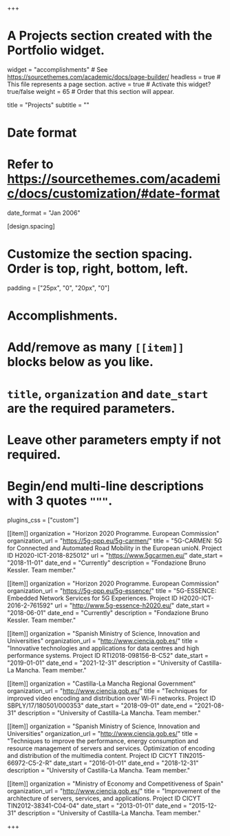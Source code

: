+++
# A Projects section created with the Portfolio widget.
widget = "accomplishments"  # See https://sourcethemes.com/academic/docs/page-builder/
headless = true  # This file represents a page section.
active = true  # Activate this widget? true/false
weight = 65  # Order that this section will appear.

title = "Projects"
subtitle = ""

# Date format
#   Refer to https://sourcethemes.com/academic/docs/customization/#date-format
date_format = "Jan 2006"

[design.spacing]
  # Customize the section spacing. Order is top, right, bottom, left.
  padding = ["25px", "0", "20px", "0"]

# Accomplishments.
#   Add/remove as many `[[item]]` blocks below as you like.
#   `title`, `organization` and `date_start` are the required parameters.
#   Leave other parameters empty if not required.
#   Begin/end multi-line descriptions with 3 quotes `"""`.

plugins_css = ["custom"]

[[item]]
  organization = "Horizon 2020 Programme. European Commission"
  organization_url = "https://5g-ppp.eu/5g-carmen/"
  title = "5G-CARMEN: 5G for Connected and Automated Road Mobility in the European unioN. Project ID H2020-ICT-2018-825012"
  url = "https://www.5gcarmen.eu/"
  date_start = "2018-11-01"
  date_end = "Currently"
  description = "Fondazione Bruno Kessler. Team member."

[[item]]
  organization = "Horizon 2020 Programme. European Commission"
  organization_url = "https://5g-ppp.eu/5g-essence/"
  title = "5G-ESSENCE: Embedded Network Services for 5G Experiences. Project ID H2020-ICT-2016-2-761592"
  url = "http://www.5g-essence-h2020.eu/"
  date_start = "2018-06-01"
  date_end = "Currently"
  description = "Fondazione Bruno Kessler. Team member."

[[item]]
  organization = "Spanish Ministry of Science, Innovation and Universities"
  organization_url = "http://www.ciencia.gob.es/"
  title = "Innovative technologies and applications for data centres and high performance systems. Project ID RTI2018-098156-B-C52"
  date_start = "2019-01-01"
  date_end = "2021-12-31"
  description = "University of Castilla-La Mancha. Team member."

[[item]]
  organization = "Castilla-La Mancha Regional Government"
  organization_url = "http://www.ciencia.gob.es/"
  title = "Techniques for improved video encoding and distribution over Wi-Fi networks. Project ID SBPLY/17/180501/000353"
  date_start = "2018-09-01"
  date_end = "2021-08-31"
  description = "University of Castilla-La Mancha. Team member."

[[item]]
  organization = "Spanish Ministry of Science, Innovation and Universities"
  organization_url = "http://www.ciencia.gob.es/"
  title = "Techniques to improve the performance, energy consumption and resource management of servers and services. Optimization of encoding and distribution of the multimedia content. Project ID CICYT TIN2015-66972-C5-2-R"
  date_start = "2016-01-01"
  date_end = "2018-12-31"
  description = "University of Castilla-La Mancha. Team member."

[[item]]
  organization = "Ministry of Economy and Competitiveness of Spain"
  organization_url = "http://www.ciencia.gob.es/"
  title = "Improvement of the architecture of servers, services, and applications. Project ID CICYT TIN2012-38341-C04-04"
  date_start = "2013-01-01"
  date_end = "2015-12-31"
  description = "University of Castilla-La Mancha. Team member."

+++
